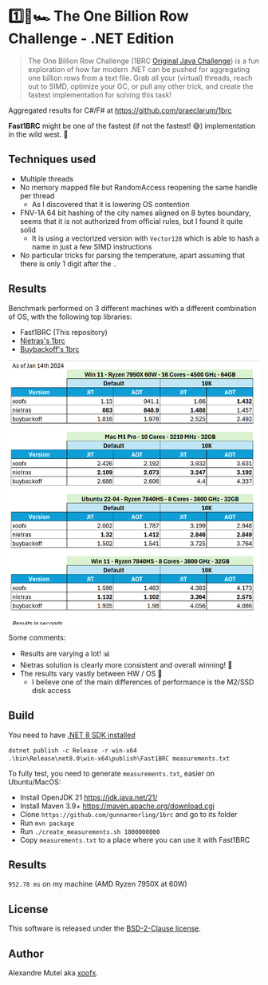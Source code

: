 # 1️⃣🐝🏎️ The One Billion Row Challenge - .NET Edition

> The One Billion Row Challenge (1BRC [Original Java Challenge](https://github.com/gunnarmorling/1brc)) is a fun exploration of how far modern .NET can be pushed for aggregating one billion rows from a text file.
> Grab all your (virtual) threads, reach out to SIMD, optimize your GC, or pull any other trick, and create the fastest implementation for solving this task!

Aggregated results for C#/F# at https://github.com/praeclarum/1brc

**Fast1BRC** might be one of the fastest (if not the fastest! 😅) implementation in the wild west. 🚀

## Techniques used

- Multiple threads
- No memory mapped file but RandomAccess reopening the same handle per thread
  - As I discovered that it is lowering OS contention
- FNV-1A 64 bit hashing of the city names aligned on 8 bytes boundary, seems that it is not authorized from official rules, but I found it quite solid
  - It is using a vectorized version with `Vector128` which is able to hash a name in just a few SIMD instructions 
- No particular tricks for parsing the temperature, apart assuming that there is only 1 digit after the `.`

## Results

Benchmark performed on 3 different machines with a different combination of OS, with the following top libraries:

- Fast1BRC (This repository)
- [Nietras's 1brc](https://github.com/nietras/1brc.cs)
- [Buybackoff's 1brc](https://github.com/buybackoff/1brc)


![Results](results.png)

Some comments:

- Results are varying a lot! 📊
- Nietras solution is clearly more consistent and overall winning! 🥇
- The results vary vastly between HW / OS 💾
  - I believe one of the main differences of performance is the M2/SSD disk access

## Build

You need to have [.NET 8 SDK installed](https://dotnet.microsoft.com/en-us/download/dotnet/8.0)

```
dotnet publish -c Release -r win-x64
.\bin\Release\net8.0\win-x64\publish\Fast1BRC measurements.txt
```

To fully test, you need to generate `measurements.txt`, easier on Ubuntu/MacOS:

- Install OpenJDK 21 https://jdk.java.net/21/
- Install Maven 3.9+ https://maven.apache.org/download.cgi
- Clone `https://github.com/gunnarmorling/1brc` and go to its folder
- Run `mvn package` 
- Run `./create_measurements.sh 1000000000`
- Copy `measurements.txt` to a place where you can use it with Fast1BRC

## Results

`952.78 ms` on my machine (AMD Ryzen 7950X at 60W)


## License

This software is released under the [BSD-2-Clause license](https://opensource.org/licenses/BSD-2-Clause). 

## Author

Alexandre Mutel aka [xoofx](https://xoofx.com).
